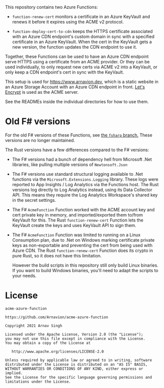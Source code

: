 This repository contains two Azure Functions:

- `function-renew-cert` monitors a certificate in an Azure KeyVault and renews it before it expires using the ACME v2 protocol.

- `function-deploy-cert-to-cdn` keeps the HTTPS certificate associated with an Azure CDN endpoint's custom domain in sync with a specified certificate in an Azure KeyVault. When the cert in the KeyVault gets a new version, the function updates the CDN endpoint to use it.

Together, these Functions can be used to have an Azure CDN endpoint serve HTTPS using a certificate from an ACME provider. Or they can be used individually, to only request new certs via ACME v2 into a KeyVault, or only keep a CDN endpoint's cert in sync with the KeyVault.

This setup is used for <https://www.arnavion.dev>, which is a static website in an Azure Storage Account with an Azure CDN endpoint in front. [Let's Encrypt](https://letsencrypt.org/) is used as the ACME server.

See the READMEs inside the individual directories for how to use them.


# Old F# versions

For the old F# versions of these Functions, see [the `fsharp` branch.](https://github.com/Arnavion/acme-azure-function/tree/fsharp) These versions are no longer maintained.

The Rust versions have a few differences compared to the F# versions:

- The F# versions had a bunch of dependency hell from Microsoft .Net libraries, like pulling multiple versions of `Newtonsoft.Json`

- The F# versions use standard structural logging available to .Net functions via the `Microsoft.Extensions.Logging` library. These logs were reported to App Insights / Log Analytics via the Functions host. The Rust versions log directly to Log Analytics instead, using its Data Collector API. This means they require the Log Analytics Workspace's shared key in the secret settings.

- The F# `AcmeFunction` Function worked with the ACME account key and cert private key in memory, and imported/exported them to/from KeyVault for this. The Rust `function-renew-cert` Function lets the KeyVault create the keys and uses KeyVault API to sign them.

- The F# `AcmeFunction` Function was limited to running on a Linux Consumption plan, due to .Net on Windows marking certificate private keys as non-exportable and preventing the cert from being used with Azure CDN. The Rust `function-renew-cert` Function does its crypto in pure Rust, so it does not have this limitation.

  However the build scripts in this repository still only build Linux binaries. If you want to build Windows binaries, you'll need to adapt the scripts to your needs.


# License

```
acme-azure-function

https://github.com/Arnavion/acme-azure-function

Copyright 2021 Arnav Singh

Licensed under the Apache License, Version 2.0 (the "License");
you may not use this file except in compliance with the License.
You may obtain a copy of the License at

   http://www.apache.org/licenses/LICENSE-2.0

Unless required by applicable law or agreed to in writing, software
distributed under the License is distributed on an "AS IS" BASIS,
WITHOUT WARRANTIES OR CONDITIONS OF ANY KIND, either express or implied.
See the License for the specific language governing permissions and
limitations under the License.
```
